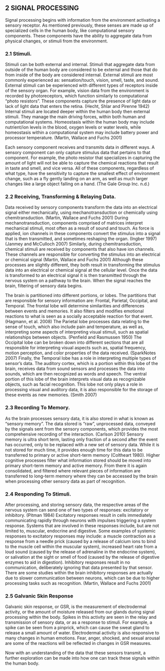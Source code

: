 ## 2 SIGNAL PROCESSING

Signal processing begins with information from the environment activating a sensory receptor. As mentioned previously, these senses are made up of specialized cells in the human body, like computational sensory components. These components have the ability to aggregate data from physical changes, or stimuli from the environment.

### 2.1 Stimuli.
Stimuli can be both external and internal. Stimuli that aggregate data from outside of the human body are considered to be external and those that do from inside of the body are considered internal. External stimuli are most commonly experienced as: sensation/touch, vision, smell, taste, and sound. External stimuli can be experienced with different types of receptors inside of the sensory organ. For example, vision data from the environment is recorded by photoreceptors, which function similarly to computational “photo resistors”. These components capture the presence of light data or lack of light data that enters the retina. (Hecht, Shlar and Pirenne 1942) Internal stimuli are located deeper within the human body then external stimuli. They manage the main driving forces, within both human and computational systems. Homeostasis within the human body may include nutrient/ion levels in the blood, oxygen levels or water levels, while homeostasis within a computational system may include battery power and processor temperature. (Martin, Wallace and Fuchs 2001)

Each sensory component receives and transmits data in different ways. A sensory component can only capture stimulus data that pertains to that component. For example, the photo resistor that specializes in capturing the amount of light will not be able to capture the chemical reactions that result in taste and smell, and vice versa. All of these components, regardless of what type, have the sensitivity to capture the smallest effect of environment change, such as a fly gently landing on an arm, as well as much larger changes like a large object falling on a hand. (The Gale Group Inc. n.d.)

### 2.2 Receiving, Transforming & Relaying Data.
Data received by sensory components transform the data into an electrical signal either mechanically, using mechanotransduction or chemically using chemitransduction. (Martin, Wallace and Fuchs 2001) During mechanotransduction, components comprised of matrices interpret mechanical stimuli, most often as a result of sound and touch. As force is applied, ion channels in these components convert the stimulus into a signal that is then transmitted, and sometimes reshaping the organ. (Ingber 1997) (Janmey and McCulloch 2007) Similarly, during chemitransduction, chemical stimuli are received by components that also have ion channels. These channels are responsible for converting the stimulus into an electrical or chemical signal (Martin, Wallace and Fuchs 2001) Although these processes are slightly different, they both result in transforming the stimulus data into an electrical or chemical signal at the cellular level. Once the data is transformed to an electrical signal it is then transmitted through the nervous system on a pathway to the brain. When the signal reaches the brain, filtering of sensory data begins.

The brain is partitioned into different portions, or lobes. The partitions that are responsible for sensory information are: Frontal, Parietal, Occipital, and Temporal. The frontal lobe will determine similarities and differences between events and memories. It also filters and modifies emotional reactions to what is seen as a socially acceptable reaction for that event. (Hagmann, et al. 2008) The Parietal lobe processes data relating to the sense of touch, which also include pain and temperature, as well as, interpreting some aspects of interpreting visual stimuli, such as spatial relationships between objects. (Penfield and Rasmussen 1950) The Occipital lobe can be broken down into different sections that are all responsible for interpreting visual aspects such as, spatial frequency, motion perception, and color properties of the data received. (SparkNotes 2007) Finally, the Temporal lobe has a role in interpreting multiple types of sensor’s data. The auditory cortex, which is a portion within this lobe of the brain, receives data from sound sensors and processes the data into sounds, which are then recognized as words and speech.  The ventral portion of this lobe of the brain interprets visual data as recognizable objects, such as facial recognition. This lobe not only plays a role in processing visual and auditory data, it is also responsible for the storage of these events as new memories. (Smith 2007)

### 2.3 Recording To Memory.
As the brain processes sensory data, it is also stored in what is known as “sensory memory”. The data stored is “raw”, unprocessed data, conveyed by the signals sent from the sensory components, which provides the most comprehensive recording of the interaction. (Carlson 2010) Sensory memory is ultra short term, lasting only fraction of a second after the event has occurred, only to be replaced with a new set of sensory data.  While it is not stored for much time, it provides enough time for this data to be transferred to primary or active short-term memory (Coltheart 1980). Higher cognitive processes filter what information stored should be moved into primary short-term memory and active memory. From there it is again consolidated, and filtered where relevant pieces of information are transferred to long-term memory where they can be accessed by the brain when processing other sensory data as part of recognition.

### 2.4 Responding To Stimuli.
After processing, and storing sensory data, the respective areas of the nervous system can send one of two types of responses: excitatory or inhibitory. (Pitman 1984) Excitatory responses result in cells immediately communicating rapidly through neurons with impulses triggering a system response. Systems that are involved in these responses include, but are not limited to, muscular, endocrine and digestive. Some examples of systemic responses to excitatory responses may include: a muscle contraction as a response from a needle prick (caused by a release of calcium ions to bind to the muscle cell within the muscular system), increased heart rate from a loud sound (caused by the release of adrenaline in the endocrine system), or salivation at the sight or smell of food (caused by the release of digestive enzymes to aid in digestion). Inhibitory responses result in no communication, deliberately ignoring that data presented by that sensor. There are some studies within the brain inhibitory responses are actually due to slower communication between neurons, which can be due to higher processing tasks such as recognition. (Martin, Wallace and Fuchs 2001)

### 2.5 Galvanic Skin Response
Galvanic skin response, or GSR, is the measurement of electrodermal activity, or the amount of moisture released from our glands during signal processing within the body. Spikes in this activity are seen in the relay and transmission of sensory data, or as a response to stimuli.  For example, a spike can be seen from a pinprick, which can cause the sweat gland to release a small amount of water. Electrodermal activity is also responsive to many changes in human emotions. Fear, anger, shocked, and sexual arousal are some of the reactions will be reflected in changes in GSR measures.

Now with an understanding of the data that these sensors transmit, a further exploration can be made into how one can track these signals within the human body.
